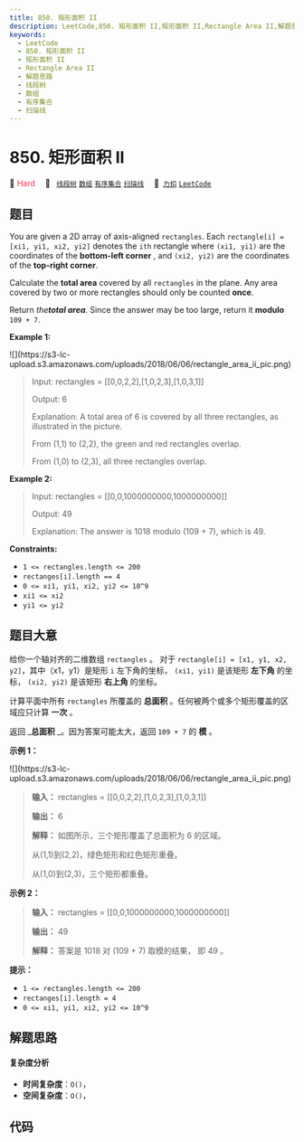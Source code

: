 ```yaml
---
title: 850. 矩形面积 II
description: LeetCode,850. 矩形面积 II,矩形面积 II,Rectangle Area II,解题思路,线段树,数组,有序集合,扫描线
keywords:
  - LeetCode
  - 850. 矩形面积 II
  - 矩形面积 II
  - Rectangle Area II
  - 解题思路
  - 线段树
  - 数组
  - 有序集合
  - 扫描线
---
```


# 850. 矩形面积 II

🔴 <font color=#ff334b>Hard</font>&emsp; 🔖&ensp; [`线段树`](/tag/segment-tree.md) [`数组`](/tag/array.md) [`有序集合`](/tag/ordered-set.md) [`扫描线`](/tag/line-sweep.md)&emsp; 🔗&ensp;[`力扣`](https://leetcode.cn/problems/rectangle-area-ii) [`LeetCode`](https://leetcode.com/problems/rectangle-area-ii)

## 题目

You are given a 2D array of axis-aligned `rectangles`. Each `rectangle[i] =
[xi1, yi1, xi2, yi2]` denotes the `ith` rectangle where `(xi1, yi1)` are the
coordinates of the **bottom-left corner** , and `(xi2, yi2)` are the
coordinates of the **top-right corner**.

Calculate the **total area** covered by all `rectangles` in the plane. Any
area covered by two or more rectangles should only be counted **once**.

Return _the**total area**_. Since the answer may be too large, return it
**modulo** `109 + 7`.



**Example 1:**

![](https://s3-lc-
upload.s3.amazonaws.com/uploads/2018/06/06/rectangle_area_ii_pic.png)

> Input: rectangles = [[0,0,2,2],[1,0,2,3],[1,0,3,1]]
> 
> Output: 6
> 
> Explanation: A total area of 6 is covered by all three rectangles, as illustrated in the picture.
> 
> From (1,1) to (2,2), the green and red rectangles overlap.
> 
> From (1,0) to (2,3), all three rectangles overlap.

**Example 2:**

> Input: rectangles = [[0,0,1000000000,1000000000]]
> 
> Output: 49
> 
> Explanation: The answer is 1018 modulo (109 + 7), which is 49.

**Constraints:**

  * `1 <= rectangles.length <= 200`
  * `rectanges[i].length == 4`
  * `0 <= xi1, yi1, xi2, yi2 <= 10^9`
  * `xi1 <= xi2`
  * `yi1 <= yi2`


## 题目大意

给你一个轴对齐的二维数组 `rectangles` 。 对于 `rectangle[i] = [x1, y1, x2, y2]`，其中（x1，y1）是矩形
`i` 左下角的坐标， `(xi1, yi1)` 是该矩形 **左下角** 的坐标， `(xi2, yi2)` 是该矩形 **右上角** 的坐标。

计算平面中所有 `rectangles` 所覆盖的 **总面积** 。任何被两个或多个矩形覆盖的区域应只计算 **一次** 。

返回 _**总面积** _。因为答案可能太大，返回 `109 + 7` 的 **模**  。



**示例 1：**

![](https://s3-lc-
upload.s3.amazonaws.com/uploads/2018/06/06/rectangle_area_ii_pic.png)

> 
> 
> 
> 
> 
> **输入：** rectangles = [[0,0,2,2],[1,0,2,3],[1,0,3,1]]
> 
> **输出：** 6
> 
> **解释：** 如图所示，三个矩形覆盖了总面积为 6 的区域。
> 
> 从(1,1)到(2,2)，绿色矩形和红色矩形重叠。
> 
> 从(1,0)到(2,3)，三个矩形都重叠。
> 
> 

**示例 2：**

> 
> 
> 
> 
> 
> **输入：** rectangles = [[0,0,1000000000,1000000000]]
> 
> **输出：** 49
> 
> **解释：** 答案是 1018 对 (109 + 7) 取模的结果， 即 49 。
> 
> 



**提示：**

  * `1 <= rectangles.length <= 200`
  * `rectanges[i].length = 4`
  * `0 <= xi1, yi1, xi2, yi2 <= 10^9`


## 解题思路

#### 复杂度分析

- **时间复杂度**：`O()`，
- **空间复杂度**：`O()`，

## 代码

```javascript

```